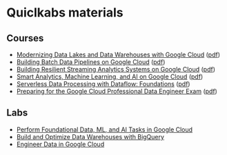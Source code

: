 # Quiclkabs materials

## Courses
- [Modernizing Data Lakes and Data Warehouses with Google Cloud](https://www.cloudskillsboost.google/course_templates/54) ([pdf](01.Modernizing-Data-Lakes-and-Data-Warehouses-with-Google-Cloud/Readme.md))
- [Building Batch Data Pipelines on Google Cloud](https://www.cloudskillsboost.google/course_templates/53) ([pdf](02.Building-Batch-Data-Pipelines/Readme.md))
- [Building Resilient Streaming Analytics Systems on Google Cloud](https://www.cloudskillsboost.google/course_templates/52) ([pdf](03.Building-Resilient-Streaming-Analytics-Systems/Readme.md))
- [Smart Analytics, Machine Learning, and AI on Google Cloud](https://www.cloudskillsboost.google/course_templates/55) ([pdf](04.Smart-Analytics-ML-AI/Readme.md))
- [Serverless Data Processing with Dataflow: Foundations](https://www.cloudskillsboost.google/course_templates/218) ([pdf](05.Serverless-Data-Processing-with-Dataflow-Foundations/Readme.md))
- [Preparing for the Google Cloud Professional Data Engineer Exam](https://www.cloudskillsboost.google/course_templates/72) ([pdf](06.Preparing-for-GCPDE-Exam/Readme.md))

## Labs
- [Perform Foundational Data, ML, and AI Tasks in Google Cloud](https://www.cloudskillsboost.google/quests/117)
- [Build and Optimize Data Warehouses with BigQuery](https://www.cloudskillsboost.google/quests/147)
- [Engineer Data in Google Cloud](https://www.cloudskillsboost.google/quests/132)

